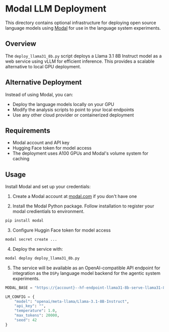 # Modal LLM Deployment

This directory contains optional infrastructure for deploying open source language models using [Modal](https://modal.com/) for use in the language system experiments.

## Overview

The `deploy_llama31_8b.py` script deploys a Llama 3.1 8B Instruct model as a web service using vLLM for efficient inference. This provides a scalable alternative to local GPU deployment.

## Alternative Deployment

Instead of using Modal, you can:
- Deploy the language models locally on your GPU
- Modify the analysis scripts to point to your local endpoints
- Use any other cloud provider or containerized deployment

## Requirements

- Modal account and API key
- Hugging Face token for model access
- The deployment uses A100 GPUs and Modal's volume system for caching

## Usage

Install Modal and set up your credentials:

1. Create a Modal account at [modal.com](https://modal.com/) if you don't have one

2. Install the Modal Python package. Follow installation to register your modal credientials to environment.
```bash
pip install modal
```

3. Configure Huggin Face token for model access
```bash
modal secret create ...
```

4. Deploy the service with:
```bash
modal deploy deploy_llama31_8b.py
```

5. The service will be available as an OpenAI-compatible API endpoint for integration as the `DSPy` language model backend for the agentic system experiments. 
```python
MODAL_BASE = "https://{account}--hf-endpoint-llama31-8b-serve-llama31-8b.modal.run"

LM_CONFIG = {
    "model": "openai/meta-llama/Llama-3.1-8B-Instruct",
    "api_key": "",
    "temperature": 1.0,
    "max_tokens": 20000,
    "seed": 42
}
```
